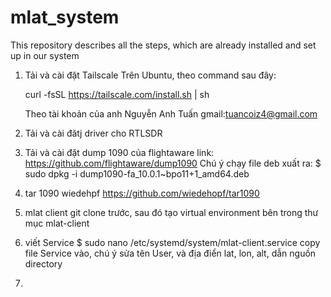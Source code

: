 # mlat_system
This repository describes all the steps, which are already installed and set up in our system
1. Tải và cài đặt Tailscale
   Trên Ubuntu, theo command sau đây:
   
   curl -fsSL https://tailscale.com/install.sh | sh
   
   Theo tài khoản của anh Nguyễn Anh Tuấn
   gmail:tuancoiz4@gmail.com
2. Tải và cài đătj driver cho RTLSDR
3. Tải và cài đặt dump 1090 của flightaware
   link: https://github.com/flightaware/dump1090
   Chú ý chạy file deb xuất ra:
   $ sudo dpkg -i dump1090-fa_10.0.1~bpo11+1_amd64.deb 
4. tar 1090 wiedehpf
   https://github.com/wiedehopf/tar1090
5. mlat client
   git clone trước, sau đó tạo virtual environment bên trong thư mục mlat-client
8. viết Service
   $ sudo nano /etc/systemd/system/mlat-client.service
   copy file Service vào, chú ý sửa tên User, và địa điển lat, lon, alt, dẫn nguồn directory
10. 
